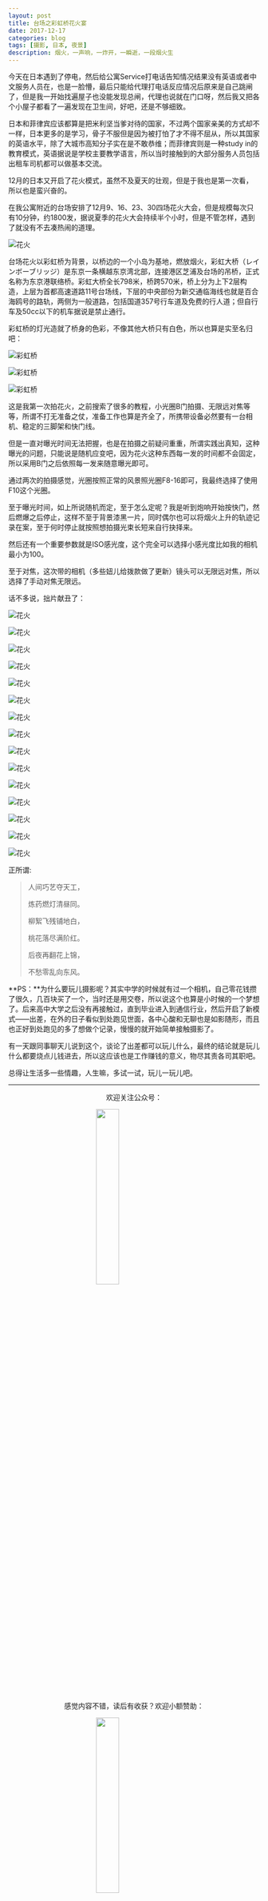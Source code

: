 ```yaml
---
layout: post
title: 台场之彩虹桥花火宴
date: 2017-12-17
categories: blog
tags: [摄影, 日本, 夜景]
description: 烟火，一声响，一炸开，一瞬逝，一段烟火生
---
```


<style>
img{
  display:block;
  margin:0
  auto;
}
</style>

<meta name="referrer" content="never">

今天在日本遇到了停电，然后给公寓Service打电话告知情况结果没有英语或者中文服务人员在，也是一脸懵，最后只能给代理打电话反应情况后原来是自己跳闸了，但是我一开始找遍屋子也没能发现总闸，代理也说就在门口呀，然后我又把各个小屋子都看了一遍发现在卫生间，好吧，还是不够细致。

日本和菲律宾应该都算是把米利坚当爹对待的国家，不过两个国家亲美的方式却不一样，日本更多的是学习，骨子不服但是因为被打怕了才不得不屈从，所以其国家的英语水平，除了大城市高知分子实在是不敢恭维；而菲律宾则是一种study in的教育模式，英语据说是学校主要教学语言，所以当时接触到的大部分服务人员包括出租车司机都可以做基本交流。

12月的日本又开启了花火模式，虽然不及夏天的壮观，但是于我也是第一次看，所以也是蛮兴奋的。

在我公寓附近的台场安排了12月9、16、23、30四场花火大会，但是规模每次只有10分钟，约1800发，据说夏季的花火大会持续半个小时，但是不管怎样，遇到了就没有不去凑热闹的道理。

![花火][4]

台场花火以彩虹桥为背景，以桥边的一个小岛为基地，燃放烟火，彩虹大桥（レインボーブリッジ）是东京一条横越东京湾北部，连接港区芝浦及台场的吊桥，正式名称为东京港联络桥。彩虹大桥全长798米，桥跨570米，桥上分为上下2层构造，上层为首都高速道路11号台场线，下层的中央部份为新交通临海线也就是百合海鸥号的路轨，两侧为一般道路，包括国道357号行车道及免费的行人道；但自行车及50cc以下的机车据说是禁止通行。

彩虹桥的灯光造就了桥身的色彩，不像其他大桥只有白色，所以也算是实至名归吧：

![彩虹桥][1]

![彩虹桥][2]

![彩虹桥][3]

这是我第一次拍花火，之前搜索了很多的教程，小光圈B门拍摄、无限远对焦等等，所谓不打无准备之仗，准备工作也算是齐全了，所携带设备必然要有一台相机、稳定的三脚架和快门线。

但是一直对曝光时间无法把握，也是在拍摄之前疑问重重，所谓实践出真知，这种曝光的问题，只能说是随机应变吧，因为花火这种东西每一发的时间都不会固定，所以采用B门之后依照每一发来随意曝光即可。

通过两次的拍摄感觉，光圈按照正常的风景照光圈F8-16即可，我最终选择了使用F10这个光圈。

至于曝光时间，如上所说随机而定，至于怎么定呢？我是听到炮响开始按快门，然后燃爆之后停止，这样不至于背景漆黑一片，同时偶尔也可以将烟火上升的轨迹记录在案，至于何时停止就按照想拍摄光束长短来自行抉择来。

然后还有一个重要参数就是ISO感光度，这个完全可以选择小感光度比如我的相机最小为100。

至于对焦，这次带的相机（多些妞儿给拨款做了更新）镜头可以无限远对焦，所以选择了手动对焦无限远。

话不多说，拙片献丑了：

![花火][5]

![花火][6]

![花火][7]

![花火][8]

![花火][9]

![花火][10]

![花火][11]

![花火][12]

![花火][13]

![花火][14]

![花火][15]

![花火][16]

![花火][17]

![花火][18]

![花火][19]

正所谓:
> 人间巧艺夺天工，
>
> 炼药燃灯清昼同。
>
> 柳絮飞残铺地白，
>
> 桃花落尽满阶红。
>
> 后夜再翻花上锦，
>
> 不愁零乱向东风。

**PS：**为什么要玩儿摄影呢？其实中学的时候就有过一个相机，自己零花钱攒了很久，几百块买了一个，当时还是用交卷，所以说这个也算是小时候的一个梦想了。后来高中大学之后没有再接触过，直到毕业进入到通信行业，然后开启了新模式——出差，在外的日子看似到处跑见世面，各中心酸和无聊也是如影随形，而且也正好到处跑见的多了想做个记录，慢慢的就开始简单接触摄影了。

有一天跟同事聊天儿说到这个，谈论了出差都可以玩儿什么，最终的结论就是玩儿什么都要烧点儿钱进去，所以这应该也是工作赚钱的意义，物尽其责各司其职吧。

总得让生活多一些情趣，人生嘛，多试一试，玩儿一玩儿吧。

------------
<p align="center">欢迎关注公众号：</p>
<img src="https://mmbiz.qpic.cn/mmbiz_jpg/QqiaFS6NT0eD1g2UjYu4VfCGHmbhgVqOAnNnJQfN7ZhRVUCopYOsfpPtIEB95VNEqu8trAxJXzGDg01ka6z6wzQ/0?wx_fmt=jpeg" width="30%" />

<p align="center">感觉内容不错，读后有收获？欢迎小额赞助：</p>
<img src="https://mmbiz.qpic.cn/mmbiz_jpg/QqiaFS6NT0eAzA577Ce49rCLiby9EtT195GRiaqKCT6QCQ5Weia9OZD72MJz4ABlqAy1gbHepk5hHM464hCiarQRI7w/0?wx_fmt=jpeg" width="30%" />

  [1]: https://mmbiz.qpic.cn/mmbiz_jpg/QqiaFS6NT0eCicvlGs94wcfS4bHyIsf4Bvvt3aKmYmXhnr7sWx7w3QhFjkWKryYxdyyvIhN1cajhn8h5U9MbE1qw/0?wx_fmt=jpeg
  [2]: https://mmbiz.qpic.cn/mmbiz_jpg/QqiaFS6NT0eCicvlGs94wcfS4bHyIsf4BvgM9eMaHIhwVvxaibcRiaa79bayetUDwSgevoshYicPcB0oWwO00oARiaSQ/0?wx_fmt=jpeg
  [3]: https://mmbiz.qpic.cn/mmbiz_jpg/QqiaFS6NT0eCicvlGs94wcfS4bHyIsf4Bvcib003PEMRIJ6hCicdWvdNmFBv9ADYKXMcFkG6fA7yvdGpUkTLicgKWKg/0?wx_fmt=jpeg
  [4]: https://mmbiz.qpic.cn/mmbiz_jpg/QqiaFS6NT0eCicvlGs94wcfS4bHyIsf4Bv647p88SRkjUgtrKKglygPtiar74PhJseN5LdmL4ktRTUmDibZ0JWia4Bg/0?wx_fmt=jpeg
  [5]: https://mmbiz.qpic.cn/mmbiz_jpg/QqiaFS6NT0eCicvlGs94wcfS4bHyIsf4Bva9Zbiar83nhbgNpvUeqibL2mfx9pnuMSZvbbicu1AdD52vXxtc05icKv9A/0?wx_fmt=jpeg
  [6]: https://mmbiz.qpic.cn/mmbiz_jpg/QqiaFS6NT0eCicvlGs94wcfS4bHyIsf4BvnMu9Ww6HkrY7NdW3BKR4O6pIHUjdbyqpPg1P2SJTz7licd5xoELHH0Q/0?wx_fmt=jpeg
  [7]: https://mmbiz.qpic.cn/mmbiz_jpg/QqiaFS6NT0eCicvlGs94wcfS4bHyIsf4BvCtf6sEq8nKo45d0yicXRqiavCUIIrdicVkG6XKGibBIDbVcjyjZcXozhBw/0?wx_fmt=jpeg
  [8]: https://mmbiz.qpic.cn/mmbiz_jpg/QqiaFS6NT0eCicvlGs94wcfS4bHyIsf4Bvxr6ibpaMnJ2FWOXr2AWKia6SJcvVBHrNAickwhhF0NVsLoiab33vAar7yw/0?wx_fmt=jpeg
  [9]: https://mmbiz.qpic.cn/mmbiz_jpg/QqiaFS6NT0eCicvlGs94wcfS4bHyIsf4BvGnKJyLJSzJTnouiat4weZQWW7Stg6rNv8Oy7YF0EdrR90wC6LeeuCOQ/0?wx_fmt=jpeg
  [10]: https://mmbiz.qpic.cn/mmbiz_jpg/QqiaFS6NT0eCicvlGs94wcfS4bHyIsf4BvsaiaZrcicgibdkicTNRAep7rHQdlpicplEO5sGOasLG2QBq1JECJkllUtxw/0?wx_fmt=jpeg
  [11]: https://mmbiz.qpic.cn/mmbiz_jpg/QqiaFS6NT0eCicvlGs94wcfS4bHyIsf4BvkiccKtxNZHusL9wtCE1CgtYTAGT84ZZrlYjJrOpq6oJibT2Nhr59zYFQ/0?wx_fmt=jpeg
  [12]: https://mmbiz.qpic.cn/mmbiz_jpg/QqiaFS6NT0eCicvlGs94wcfS4bHyIsf4BvSeo3vsJSMibzegfGhWLtKWrG1SaSU7gsm2FQUcH0nicw98epAbia0uvSw/0?wx_fmt=jpeg
  [13]: https://mmbiz.qpic.cn/mmbiz_jpg/QqiaFS6NT0eCicvlGs94wcfS4bHyIsf4BvaBdfnJ4mMictwvRxWMjYShwLC15jS5qicza90dK6wTo9qIDacRGT4VjA/0?wx_fmt=jpeg
  [14]: https://mmbiz.qpic.cn/mmbiz_jpg/QqiaFS6NT0eCicvlGs94wcfS4bHyIsf4Bv0yiabEhH52FCAuU38mAMw77nKLuXGqvaPRVL0G4l9Cvl1mstKAKZjOQ/0?wx_fmt=jpeg
  [15]: https://mmbiz.qpic.cn/mmbiz_jpg/QqiaFS6NT0eCicvlGs94wcfS4bHyIsf4BvOJQalicCbkADbNjLEVe1f2rXvFDLWMaicAIf7w7gmdFfJyj69QhZxPKQ/0?wx_fmt=jpeg
  [16]: https://mmbiz.qpic.cn/mmbiz_jpg/QqiaFS6NT0eCicvlGs94wcfS4bHyIsf4Bv0FslZNV2RHG6lyu8rgK2HrDgtjlqg02DPiamzffsUf1pa3XOTT9AjjQ/0?wx_fmt=jpeg
  [17]: https://mmbiz.qpic.cn/mmbiz_jpg/QqiaFS6NT0eCicvlGs94wcfS4bHyIsf4BvoIjzfYuarMYGFI0bemsMZD2Jsxukr8PQMhBiahsuGqUYe37pwINO5yQ/0?wx_fmt=jpeg
  [18]: https://mmbiz.qpic.cn/mmbiz_jpg/QqiaFS6NT0eCicvlGs94wcfS4bHyIsf4BvXd0OD6NJXkr385qibakRfrLLrvqRFJgGDPUPfcp1I6ykia2YT5xWHmxg/0?wx_fmt=jpeg
  [19]: https://mmbiz.qpic.cn/mmbiz_jpg/QqiaFS6NT0eCicvlGs94wcfS4bHyIsf4BvPHmiaQhiczWl0oDQMqeyQRJxWbOmosiajswcE7hutmyniaad2o5w4Gq8yg/0?wx_fmt=jpeg


